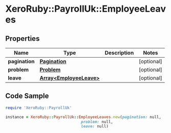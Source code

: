 # XeroRuby::PayrollUk::EmployeeLeaves

## Properties

Name | Type | Description | Notes
------------ | ------------- | ------------- | -------------
**pagination** | [**Pagination**](Pagination.md) |  | [optional] 
**problem** | [**Problem**](Problem.md) |  | [optional] 
**leave** | [**Array&lt;EmployeeLeave&gt;**](EmployeeLeave.md) |  | [optional] 

## Code Sample

```ruby
require 'XeroRuby::PayrollUk'

instance = XeroRuby::PayrollUk::EmployeeLeaves.new(pagination: null,
                                 problem: null,
                                 leave: null)
```


